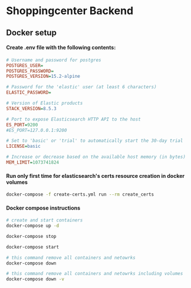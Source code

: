 # Shoppingcenter Backend

## Docker setup

#### Create .env file with the following contents:

```ini
# Username and password for postgres
POSTGRES_USER=
POSTGRES_PASSWORD=
POSTGRES_VERSION=15.2-alpine

# Password for the 'elastic' user (at least 6 characters)
ELASTIC_PASSWORD=

# Version of Elastic products
STACK_VERSION=8.5.3

# Port to expose Elasticsearch HTTP API to the host
ES_PORT=9200
#ES_PORT=127.0.0.1:9200

# Set to 'basic' or 'trial' to automatically start the 30-day trial
LICENSE=basic

# Increase or decrease based on the available host memory (in bytes)
MEM_LIMIT=1073741824
```

#### Run only first time for elasticsearch's certs resource creation in docker volumes

```bash
docker-compose -f create-certs.yml run --rm create_certs
```

#### Docker compose instructions

```bash
# create and start containers
docker-compose up -d

docker-compose stop

docker-compose start

# this command remove all containers and netowrks
docker-compose down

# this command remove all containers and netowrks including volumes
docker-compose down -v
```
